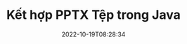 ---
############################# Static ############################
layout: "auto-gen-merger"
date: 2022-10-19T08:28:34
draft: false
otherformats: vdx vsdm vsdx vssm vssx vstm vstx vsx vtx xlam xls xlsb xlsm xlsx xlt xltm

############################# Head ############################
head_title: "Kết hợp các tệp PPTX thông qua API hợp nhất tài liệu Java & J2SE"
head_description: "Kết hợp nhiều tệp PPTX trong Java bằng cách sử dụng API hợp nhất tài liệu với tất cả dữ liệu, kiểu và định dạng làm tài liệu nguồn."

############################# Header ############################
title: "Kết hợp PPTX Tệp trong Java"
description: "Kết hợp PPTX với một vài dòng mã Java."
bg_image: "https://cms.admin.containerize.com/templates/aspose/App_Themes/V3/images/bg/header1.png"
bg_overlay: false
button:
    enable: true
    icon: "fas fa-arrow-down"
    label: "Tải xuống bản dùng thử miễn phí"
    link: "https://downloads.groupdocs.com/merger/java"

############################# SubMenu ############################
submenu:
    enable: true

    left:
        img_alt: "GroupDocs.Merger for Java"
        image: "https://cms.admin.containerize.com/templates/groupdocs/images/product-logos/90x90-noborder/groupdocs-merger-java.png"
        product: "GroupDocs.Merger"
        platform: "Java"

    middle:
        button:

            # button loop
            - link: "https://apireference.groupdocs.com/merger/java"
              text: "Tham chiếu API"

            # button loop
            - link: "https://github.com/groupdocs-merger"
              text: "Ví dụ về mã"

            # button loop
            - link: "https://products.groupdocs.app/merger/family"
              text: "Bản trình diễn trực tiếp"

            # button loop
            - link: "https://purchase.groupdocs.com/pricing/merger/java"
              text: "Định giá"

    right:
        link_download: "https://downloads.groupdocs.com/merger"
        link_learn: "https://docs.groupdocs.com/merger/java"
        link_buy: "https://purchase.groupdocs.com"

############################# About ############################
about:
    enable: true
    title: "Giới thiệu về API GroupDocs.Merger for Java"
    content: |
        [GroupDocs.Merger for Java](/vi/merge/java/) cung cấp một giải pháp thuận tiện để kết hợp nhiều tệp PDF, Microsoft Office (Word, Excel, PowerPoint, OneNote), OpenDocument, HTML, hình ảnh và nhiều tài liệu khác thành một tệp duy nhất trong các ứng dụng Java. GroupDocs.Merger sẽ giúp bạn tiết kiệm rất nhiều công sức, vì bạn được phép kết hợp các tài liệu PPTX - không cần cài đặt bất kỳ phần mềm, ứng dụng máy tính để bàn hoặc plugin nào của bên thứ ba. Bây giờ không cần thiết phải lãng phí thời gian của bạn và kết hợp các tệp theo cách thủ công! Sứ mệnh của GroupDocs là cung cấp chất lượng tốt nhất và đơn giản hóa quy trình xử lý tài liệu.
        
        API GroupDocs.Merger là một lựa chọn đúng đắn cho các giải pháp công ty cần các tính năng kết hợp tệp. Các API này được hỗ trợ tốt trên tất cả các hệ điều hành và nền tảng chính bao gồm J2SE 7.0 (1.7), J2SE 8.0 (1.8), Java 10.

############################# Steps ############################
steps:
    enable: true
    title_left: "Kết hợp Nhiều PPTX Tệp trong Java"
    content_left: |
        [GroupDocs.Merger for Java](/vi/merge/java/) giúp các nhà phát triển Java dễ dàng kết hợp nhiều tệp PPTX bằng cách triển khai một vài bước đơn giản.
        
        * Tạo một thể hiện của **Merger** và chuyển đường dẫn tài liệu nguồn làm tham số khởi tạo.
        * Gọi **Tham gia** của lớp **Merger** và chuyển đường dẫn tài liệu nguồn thứ hai.
        * Gọi **Save** của lớp **Merger** để lưu tài liệu đã hợp nhất.

    title_right: "yêu cầu hệ thống"
    content_right: |
        API GroupDocs.Merger for Java được hỗ trợ trên tất cả các nền tảng và hệ điều hành chính. Trước khi thực hiện mã bên dưới, hãy đảm bảo rằng bạn đã cài đặt các điều kiện tiên quyết sau trên hệ thống của mình.

        * Hệ điều hành: Microsoft Windows, Linux, MacOS
        * Môi trường phát triển: NetBeans, IntelliJ IDEA, Eclipse
        * Các khuôn khổ: J2SE 7.0 (1.7), J2SE 8.0 (1.8), Java 10
        * Tải xuống phiên bản mới nhất của GroupDocs.Merger for Java từ [Maven](https://repository.groupdocs.com/webapp/#/artifacts/browse/tree/General/repo/com/groupdocs/groupdocs-merger)
         
    code: |
     {{% merger/additional-styles %}}
     {{< merger/code-merger title="Cách kết hợp các tệp PPTX bằng mã mẫu Java">}}

        ```java    
        // Kết hợp các tệp PPTX bằng GroupDocs.Merger cho Java API
        // Khởi tạo hợp nhất với tài liệu đầu vào PPTX
        Merger merger = new Merger("input_1.pptx");

        // Gọi phương thức nối của cá thể lớp Merger và chuyển đường dẫn tài liệu nguồn thứ hai
        merger.join("input_2.pptx");
    
        // Gọi phương thức lưu của cá thể lớp Merger để lưu tài liệu đã hợp nhất
        merger.save("merged-file.pptx"); 
        ```
     {{< /merger/code-merger >}}

############################# Demos ############################
demos:
    enable: true
    title: "Bản trình diễn trực tiếp - Ứng dụng trực tuyến để kết hợp tài liệu"
    content: |
       Kết hợp nhiều PPTX tệp ngay bây giờ bằng cách truy cập trang web [GroupDocs.Merger Live Demos](https://products.groupdocs.app/merger/family).
       Bản demo trực tiếp có những lợi ích sau.
        
############################# About Formats ############################
about_formats:
    enable: true

############################# More Formats ############################
more_formats:
    enable: true
    title: "Hợp nhất các định dạng tài liệu khác"
    content: |
        API hợp nhất tài liệu Java cho các định dạng tệp và hình ảnh. Kết hợp với nhau một số định dạng tài liệu phổ biến như được nêu dưới đây.

############################# Back to top ###############################
back_to_top:
    enable: true
---